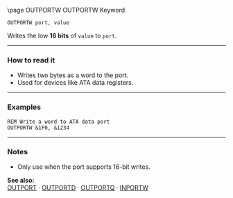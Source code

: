 \page OUTPORTW OUTPORTW Keyword
```basic
OUTPORTW port, value
```

Writes the low **16 bits** of `value` to `port`.

---

### How to read it

- Writes two bytes as a word to the port.
- Used for devices like ATA data registers.

---

### Examples
```basic
REM Write a word to ATA data port
OUTPORTW &1F0, &1234
```

---

### Notes
- Only use when the port supports 16-bit writes.

**See also:**  
[OUTPORT](https://github.com/brainboxdotcc/retro-rocket/wiki/OUTPORT) · [OUTPORTD](https://github.com/brainboxdotcc/retro-rocket/wiki/OUTPORTD) · [OUTPORTQ](https://github.com/brainboxdotcc/retro-rocket/wiki/OUTPORTQ) · [INPORTW](https://github.com/brainboxdotcc/retro-rocket/wiki/INPORTW)